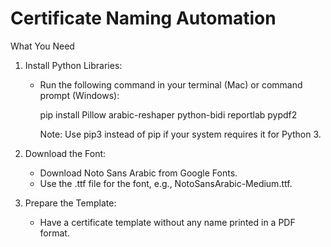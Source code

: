 # Certificate Naming Automation

What You Need

1. Install Python Libraries: 
   - Run the following command in your terminal (Mac) or command prompt (Windows):

       pip install Pillow arabic-reshaper python-bidi reportlab pypdf2

      Note: Use pip3 instead of pip if your system requires it for Python 3.
     
   
3. Download the Font:
   - Download Noto Sans Arabic from Google Fonts.
   - Use the .ttf file for the font, e.g., NotoSansArabic-Medium.ttf.

4. Prepare the Template:
   - Have a certificate template without any name printed in a PDF format.
